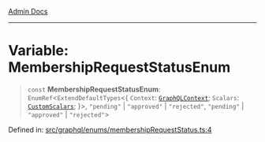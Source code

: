 [Admin Docs](/)

***

# Variable: MembershipRequestStatusEnum

> `const` **MembershipRequestStatusEnum**: `EnumRef`\<`ExtendDefaultTypes`\<\{ `Context`: [`GraphQLContext`](../../../context/type-aliases/GraphQLContext.md); `Scalars`: [`CustomScalars`](../../../scalars/type-aliases/CustomScalars.md); \}\>, `"pending"` \| `"approved"` \| `"rejected"`, `"pending"` \| `"approved"` \| `"rejected"`\>

Defined in: [src/graphql/enums/membershipRequestStatus.ts:4](https://github.com/NishantSinghhhhh/talawa-api/blob/b87b8a22e4088f1ea75d4769c10896977d674855/src/graphql/enums/membershipRequestStatus.ts#L4)
